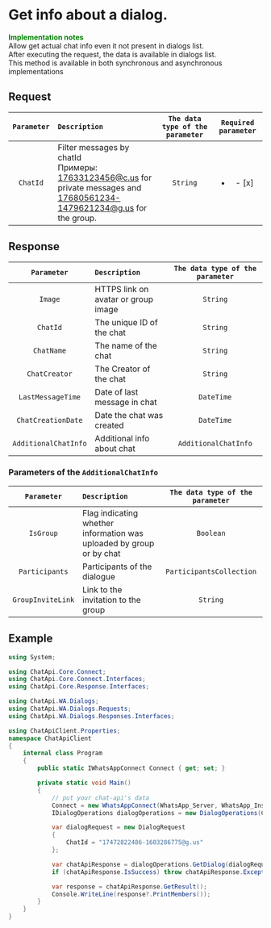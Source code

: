 ﻿# Get info about a dialog.
**<span style="color:green">Implementation notes</span>** <br/>
Allow get actual chat info even it not present in dialogs list. <br/>
After executing the request, the data is available in dialogs list.<br/>
This method is available in both synchronous and asynchronous implementations

## Request
| `Parameter` | `Description`                        | `The data type of the parameter` | `Required parameter` |
|:-----------:|:-------------------------------------|:--------------------------------:|:--------------------:|
|  `ChatId`  | Filter messages by chatId <br/> Примеры: <br/> 17633123456@c.us for private messages and <br/> 17680561234-1479621234@g.us for the group. | `String` | <ul><li>- [x] </li></ul> |


## Response
| `Parameter`           | `Description`                                           | `The data type of the parameter` | 
|:---------------------:|:--------------------------------------------------------|:--------------------------------:|
| `Image`               | HTTPS link on avatar or group image         | `String`
| `ChatId`              | The unique ID of the chat                         | `String`
| `ChatName`            | The name of the chat                                     | `String`
| `ChatCreator`         | The Creator of the chat                                        | `String`
| `LastMessageTime`     | Date of last message in chat                      | `DateTime`
| `ChatCreationDate`    | Date the chat was created                                    | `DateTime`
| `AdditionalChatInfo`  | Additional info about chat                      | `AdditionalChatInfo`

###  Parameters of the `AdditionalChatInfo`
| `Parameter`           | `Description`                                           | `The data type of the parameter` | 
|:---------------------:|:--------------------------------------------------------|:--------------------------------:|
| `IsGroup`| Flag indicating whether information was uploaded by group or by chat | `Boolean`|
| `Participants`| Participants of the dialogue                 | `ParticipantsCollection`|
| `GroupInviteLink`| Link to the invitation to the group | `String`|

## Example
```csharp
using System;

using ChatApi.Core.Connect;
using ChatApi.Core.Connect.Interfaces;
using ChatApi.Core.Response.Interfaces;

using ChatApi.WA.Dialogs;
using ChatApi.WA.Dialogs.Requests;
using ChatApi.WA.Dialogs.Responses.Interfaces;

using ChatApiClient.Properties;
namespace ChatApiClient
{
    internal class Program
    {
        public static IWhatsAppConnect Connect { get; set; }

        private static void Main()
        {
            // put your chat-api's data
            Connect = new WhatsAppConnect(WhatsApp_Server, WhatsApp_Instance, WhatsApp_Token); 
            IDialogOperations dialogOperations = new DialogOperations(Connect);

            var dialogRequest = new DialogRequest
            {
                ChatId = "17472822486-1603286775@g.us"
            };

            var chatApiResponse = dialogOperations.GetDialog(dialogRequest);
            if (chatApiResponse.IsSuccess) throw chatApiResponse.Exception!;

            var response = chatApiResponse.GetResult();
            Console.WriteLine(response?.PrintMembers());
        }
    }
}
```
